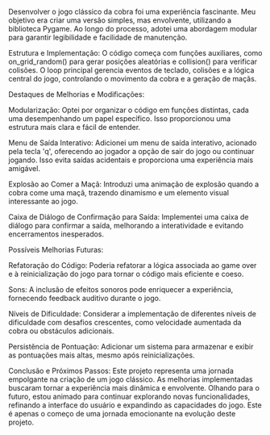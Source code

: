 Desenvolver o jogo clássico da cobra foi uma experiência fascinante. Meu objetivo era criar uma versão simples, mas envolvente, utilizando a biblioteca Pygame. Ao longo do processo, adotei uma abordagem modular para garantir legibilidade e facilidade de manutenção.

Estrutura e Implementação:
O código começa com funções auxiliares, como on_grid_random() para gerar posições aleatórias e collision() para verificar colisões. O loop principal gerencia eventos de teclado, colisões e a lógica central do jogo, controlando o movimento da cobra e a geração de maçãs.

Destaques de Melhorias e Modificações:

Modularização: Optei por organizar o código em funções distintas, cada uma desempenhando um papel específico. Isso proporcionou uma estrutura mais clara e fácil de entender.

Menu de Saída Interativo: Adicionei um menu de saída interativo, acionado pela tecla 'q', oferecendo ao jogador a opção de sair do jogo ou continuar jogando. Isso evita saídas acidentais e proporciona uma experiência mais amigável.

Explosão ao Comer a Maçã: Introduzi uma animação de explosão quando a cobra come uma maçã, trazendo dinamismo e um elemento visual interessante ao jogo.

Caixa de Diálogo de Confirmação para Saída: Implementei uma caixa de diálogo para confirmar a saída, melhorando a interatividade e evitando encerramentos inesperados.

Possíveis Melhorias Futuras:

Refatoração do Código: Poderia refatorar a lógica associada ao game over e à reinicialização do jogo para tornar o código mais eficiente e coeso.

Sons: A inclusão de efeitos sonoros pode enriquecer a experiência, fornecendo feedback auditivo durante o jogo.

Níveis de Dificuldade: Considerar a implementação de diferentes níveis de dificuldade com desafios crescentes, como velocidade aumentada da cobra ou obstáculos adicionais.

Persistência de Pontuação: Adicionar um sistema para armazenar e exibir as pontuações mais altas, mesmo após reinicializações.

Conclusão e Próximos Passos:
Este projeto representa uma jornada empolgante na criação de um jogo clássico. As melhorias implementadas buscaram tornar a experiência mais dinâmica e envolvente. Olhando para o futuro, estou animado para continuar explorando novas funcionalidades, refinando a interface do usuário e expandindo as capacidades do jogo. Este é apenas o começo de uma jornada emocionante na evolução deste projeto.
